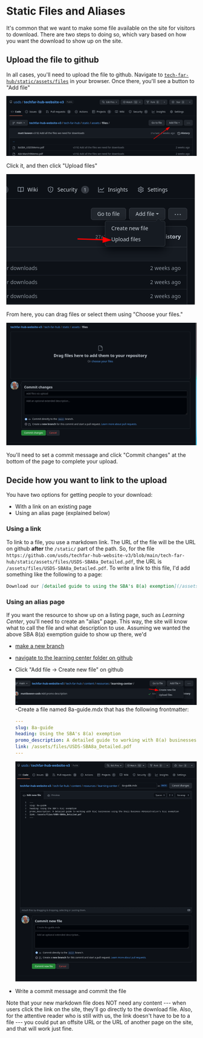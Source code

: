 # Static Files and Aliases

It's common that we want to make some file available on the site for visitors to download. There are two steps to doing so, which vary based on how you want the download to show up on the site.

## Upload the file to github

In all cases, you'll need to upload the file to github. Navigate to [`tech-far-hub/static/assets/files`](https://github.com/usds/techfar-hub-website-v3/tree/main/tech-far-hub/static/assets/files) in your browser. Once there, you'll see a button to "Add file"

![Static files folder](images/static-files.png)

Click it, and then click "Upload files"

![Upload files button](images/upload-files-button.png)

From here, you can drag files or select them using "Choose your files."

![Upload dialogue](images/upload-page.png)

You'll need to set a commit message and click "Commit changes" at the bottom of the page to complete your upload.

## Decide how you want to link to the upload

You have two options for getting people to your download:

- With a link on an existing page
- Using an alias page (explained below)

### Using a link

To link to a file, you use a markdown link. The URL of the file will be the URL on github **after** the `/static/` part of the path. So, for the file `https://github.com/usds/techfar-hub-website-v3/blob/main/tech-far-hub/static/assets/files/USDS-SBA8a_Detailed.pdf`, the URL is `/assets/files/USDS-SBA8a_Detailed.pdf`. To write a link to this file, I'd add something like the following to a page:

```markdown
Download our [detailed guide to using the SBA's 8(a) exemption](/assets/files/USDS-SBA8a_Detailed.pdf`).
```

### Using an alias page

If you want the resource to show up on a listing page, such as _Learning Center_, you'll need to create an "alias" page. This way, the site will know what to call the file and what description to use. Assuming we wanted the above SBA 8(a) exemption guide to show up there, we'd 

- [make a new branch](github-for-content.md#branches)
- [navigate to the learning center folder on github](https://github.com/usds/techfar-hub-website-v3/tree/main/tech-far-hub/content/resources/learning-center)
- Click "Add file -> Create new file" on github

    ![Create new file](images/create-new-file.png)
-Create a file named 8a-guide.mdx that has the following frontmatter:

    ```yaml
    ---
    slug: 8a-guide
    heading: Using the SBA's 8(a) exemption
    promo_description: A detailed guide to working with 8(a) businesses using the Small Business Administration's 8(a) exemption
    link: /assets/files/USDS-SBA8a_Detailed.pdf
    ---
    ```

    ![Creating an alias](images/creating-an-alias.png)
- Write a commit message and commit the file

Note that your new markdown file does NOT need any content --- when users click the link on the site, they'll go directly to the download file. Also, for the attentive reader who is still with us, the link doesn't have to be to a file --- you could put an offsite URL or the URL of another page on the site, and that will work just fine.